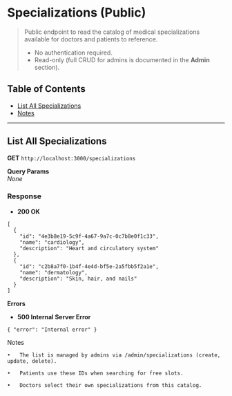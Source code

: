 # Specializations (Public)

> Public endpoint to read the catalog of medical specializations available for doctors and patients to reference.
>
> - No authentication required.
> - Read-only (full CRUD for admins is documented in the **Admin** section).

## Table of Contents
- [List All Specializations](#list-all-specializations)
- [Notes](#notes)

---

## List All Specializations

**GET** `http://localhost:3000/specializations`

**Query Params**  
_None_

### Response

- **200 OK**
```
[
  {
    "id": "4e3b8e19-5c9f-4a67-9a7c-0c7b8e0f1c33",
    "name": "cardiology",
    "description": "Heart and circulatory system"
  },
  {
    "id": "c2b8a7f0-1b4f-4e4d-bf5e-2a5fbb5f2a1e",
    "name": "dermatology",
    "description": "Skin, hair, and nails"
  }
]
```


**Errors**
- **500 Internal Server Error**
```
{ "error": "Internal error" }
```



Notes

	•	The list is managed by admins via /admin/specializations (create, update, delete).

	•	Patients use these IDs when searching for free slots.
	
    •	Doctors select their own specializations from this catalog.

